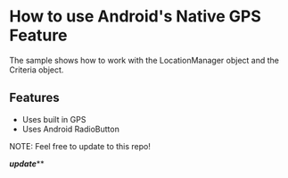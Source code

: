 # How to use Android's Native GPS Feature

The sample shows how to work with the LocationManager object and the Criteria object.


## Features

* Uses built in GPS
* Uses Android RadioButton

NOTE: Feel free to update to this repo!



***********update*************